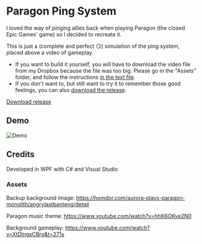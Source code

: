 # Paragon Ping System
I loved the way of pinging allies back when playing Paragon (the closed Epic Games' game) so I decided to recreate it.

This is just a (complete and perfect :smirk:) simulation of the ping system, placed above a video of gameplay.

* If you want to build it yourself, you will have to download the video file from my Dropbox because the file was too big. Please go in the "Assets" folder, and follow the instructions [in the text file](https://github.com/Drarig29/ParagonPingSystem/blob/master/ParagonPingSystem/Assets/%5BRGSACE%5D%20Paragon%20Gideon%20Gameplay%20-%20THE%20COSMIC%20MONSTER.txt).
* If you don't want to, but still want to try it to remember those good feelings, you can also [download the release](https://www.dropbox.com/s/vj3j7ssenmztais/paragonpingsystem.zip?dl=0).

[Download release](https://www.dropbox.com/s/vj3j7ssenmztais/paragonpingsystem.zip?dl=0)

## Demo
![Demo](demo.gif)

## Credits

Developed in WPF with C# and Visual Studio

### Assets
Backup background image: https://homdor.com/aurora-plays-paragon-monolith/angrylastbanteng/detail

Paragon music theme: https://www.youtube.com/watch?v=hhK6OKve2N0

Background gameplay: https://www.youtube.com/watch?v=XtDlngsCBrg&t=271s
